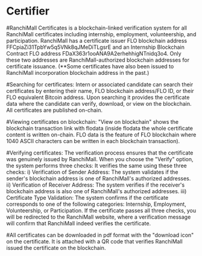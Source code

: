 # Certifier
 
#RanchiMall Certificates is a blockchain-linked verification system for all RanchiMall certificates including internship, employment, volunteership, and participation. RanchiMall has a certificate issuer FLO blockchain address FFCpiaZi31TpbYw5q5VNk8qJMeDiTLgsrE and an Internship Blockchain Contract FLO address FDaX363r1ooANA9A2erhehhigNTnidq3o4. Only these two addresses are RanchiMall-authorized blockchain addresses for certificate issuance.
(**Some certificates have also been issued to RanchiMall incorporation blockchain address in the past.)

#Searching for certificates:
Intern or associated candidate can search their certificates by entering their name, FLO blockchain address/FLO ID, or their FLO equivalent Bitcoin address.
Upon searching it provides the certificate data where the candidate can verify, download, or view on the blockchain. All certificates are published on-chain.

#Viewing certificates on blockchain:
"View on blockchain" shows the blockchain transaction link with flodata
(inside flodata the whole certificate content is written on-chain. FLO data is the feature of FLO blockchain where 1040 ASCII characters can be written in each blockchain transaction).


#Verifying certificates:
The verification process ensures that the certificate was genuinely issued by RanchiMall. When you choose the "Verify" option, the system performs three checks:
It verifies the same using these three checks:
i) Verification of Sender Address: The system validates if the sender's blockchain address is one of RanchiMall's authorized addresses.
ii) Verification of Receiver Address: The system verifies if the receiver's blockchain address is also one of RanchiMall's authorized addresses.
iii) Certificate Type Validation: The system confirms if the certificate corresponds to one of the following categories: Internship, Employment, Volunteership, or Participation.
If the certificate passes all three checks, you will be redirected to the RanchiMall website, where a verification message will confirm that RanchiMall indeed verifies the certificate.


#All certificates can be downloaded in pdf format with the "download icon" on the certificate. It is attached with a QR code that verifies RanchiMall issued the certificate on the blockchain.
